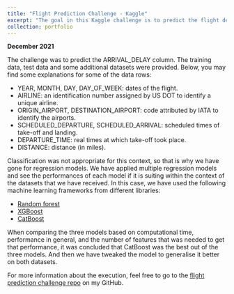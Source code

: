 ```yaml
---
title: "Flight Prediction Challenge - Kaggle"
excerpt: "The goal in this Kaggle challenge is to predict the flight delays in the month July. Submissions were evaluated by using the Mean Squared Error (MSE) of the actual values minus the predicted arrival delay values of the machine learning model."
collection: portfolio
---
```

**December 2021**

The challenge was to predict the ARRIVAL_DELAY column. The training data, test data and some additional datasets were provided. Below, you may find some explanations for some of the data rows:

* YEAR, MONTH, DAY, DAY_OF_WEEK: dates of the flight.
* AIRLINE: an identification number assigned by US DOT to identify a unique airline.
* ORIGIN_AIRPORT, DESTINATION_AIRPORT: code attributed by IATA to identify the airports.
* SCHEDULED_DEPARTURE, SCHEDULED_ARRIVAL: scheduled times of take-off and landing.
* DEPARTURE_TIME: real times at which take-off took place.
* DISTANCE: distance (in miles).

Classification was not appropriate for this context, so that is why we have gone for regression models. We have applied multiple regression models and see the performances of each model if it is suiting within the context of the datasets that we have received. In this case, we have used the following machine learning frameworks from different libraries: 

* [Random forest](https://scikit-learn.org/stable/modules/generated/sklearn.ensemble.RandomForestRegressor.html)
* [XGBoost](https://xgboost.readthedocs.io/en/stable/python/python_api.html)
* [CatBoost](https://catboost.ai/en/docs/concepts/python-reference_catboostregressor)

When comparing the three models based on computational time, performance in general, and the number of features that was needed to get that performance, it was concluded that CatBoost was the best out of the three models. And then we have tweaked the model to generalise it better on both datasets. 

For more information about the execution, feel free to go to the [flight prediction challenge repo](https://github.com/Rchou97/flight-prediction-challenge) on my GitHub. 
